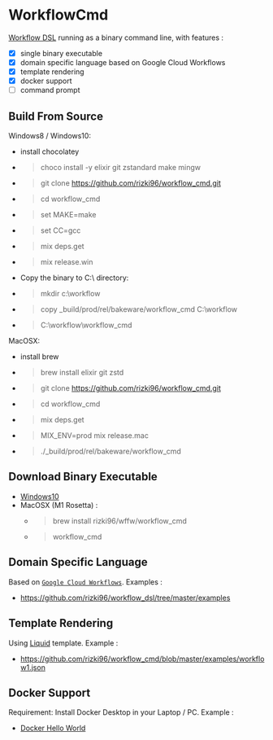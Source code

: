 # WorkflowCmd

[Workflow DSL](https://github.com/rizki96/workflow_dsl) running as a binary command line, with features : 
- [x] single binary executable
- [x] domain specific language based on Google Cloud Workflows
- [x] template rendering
- [x] docker support
- [ ] command prompt

## Build From Source
Windows8 / Windows10:
- install chocolatey
- > choco install -y elixir git zstandard make mingw
- > git clone https://github.com/rizki96/workflow_cmd.git
- > cd workflow_cmd
- > set MAKE=make
- > set CC=gcc
- > mix deps.get
- > mix release.win
- Copy the binary to C:\ directory:
- > mkdir c:\workflow
- > copy _build/prod/rel/bakeware/workflow_cmd C:\workflow
- > C:\workflow\workflow_cmd

MacOSX:
- install brew
- > brew install elixir git zstd
- > git clone https://github.com/rizki96/workflow_cmd.git
- > cd workflow_cmd
- > mix deps.get
- > MIX_ENV=prod mix release.mac
- > ./_build/prod/rel/bakeware/workflow_cmd

## Download Binary Executable

- [Windows10](https://github.com/rizki96/workflow_cmd/releases/download/v0.1.0/workflow_cmd-win10.zip)
- MacOSX (M1 Rosetta) :
    - > brew install rizki96/wffw/workflow_cmd
    - > workflow_cmd

## Domain Specific Language

Based on [`Google Cloud Workflows`](https://cloud.google.com/workflows/docs/reference/syntax).
Examples :
- https://github.com/rizki96/workflow_dsl/tree/master/examples

## Template Rendering

Using [Liquid](https://shopify.github.io/liquid/) template.
Example :
- https://github.com/rizki96/workflow_cmd/blob/master/examples/workflow1.json

## Docker Support

Requirement: Install Docker Desktop in your Laptop / PC.
Example :
- [Docker Hello World](https://github.com/rizki96/workflow_cmd/blob/master/examples/workflow2.json)
